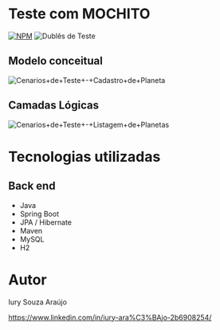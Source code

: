 # Teste com MOCHITO
[![NPM](https://img.shields.io/npm/l/react)](https://github.com/Iuryaaraujo/workshop-springboot3-jpa/blob/main/LICENSE) 
![Dublês de Teste](https://github.com/Iuryaaraujo/star-wars-planet-api/assets/132828748/bf3c4bbd-134b-42c7-a376-9b035db68ed2)


## Modelo conceitual
![Cenarios+de+Teste+-+Cadastro+de+Planeta](https://github.com/Iuryaaraujo/star-wars-planet-api/assets/132828748/d7394aea-97c5-4a55-a7ac-012fa549d37e)


## Camadas Lógicas
![Cenarios+de+Teste+-+Listagem+de+Planetas](https://github.com/Iuryaaraujo/star-wars-planet-api/assets/132828748/ee03f315-103b-412f-8dd9-60b5179aa4da)






# Tecnologias utilizadas

## Back end
- Java
- Spring Boot
- JPA / Hibernate
- Maven
- MySQL
- H2


# Autor

Iury Souza Araújo

https://www.linkedin.com/in/iury-ara%C3%BAjo-2b6908254/
